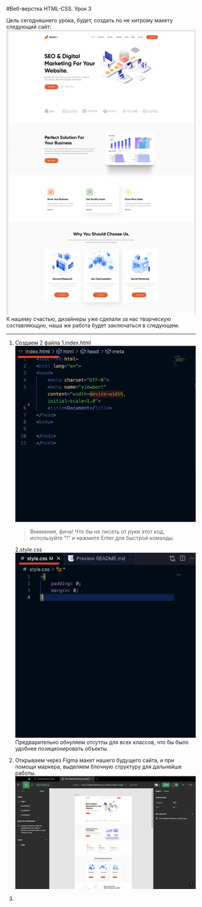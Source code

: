 #Веб-верстка HTML-CSS. Урок 3

Цель сегодняшнего урока, будет, создать по не хитрому макету следующий сайт:
![Alt text](<img/product.png>)
К нашему счастью, дизайнеры уже сделали за нас творческую составляющую, наша же работа будет заключаться в следующем.
******
1. Создаем 2 файла
1.index.html ![Alt text](<img/index.png>)
    >Внимание, фича! Что бы не писать от руки этот код, используйте "!" и нажмите Enter для быстрой команды.

    2.style.css ![Alt text](<img/style.png>)
Предварительно обнуляем отсутпы для всех классов, что бы было удобнее позиционировать объекты.
2. Открываем через Figma макет нашего будущего сайта, и при помощи маркера, выделяем блочную структуру для дальнейше работы.![Alt text](<img/fig.png>)
3. 
